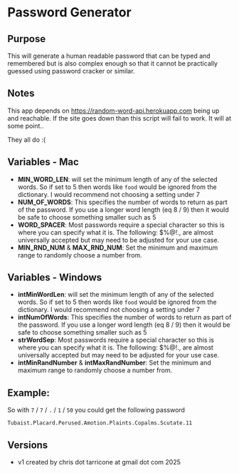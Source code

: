 # Password Generator

## Purpose

This will generate a human readable password that can be 
typed and remembered but is also complex enough so that
it cannot be practically guessed using password cracker
or similar.

## Notes

This app depends on https://random-word-api.herokuapp.com
being up and reachable. If the site goes down than this
script will fail to work. It will at some point..

They all do :(

## Variables - Mac

- **MIN_WORD_LEN**: will set the minimum length of any of the selected words. So if set to 5 then words like `food` would be ignored from the dictionary. I would recommend not choosing a setting under 7
- **NUM_OF_WORDS**: This specifies the number of words to return as part of the password. If you use a longer word length (eq 8 / 9) then it would be safe to choose something smaller such as 5
- **WORD_SPACER**: Most passwords require a special character so this is where you can specify what it is. The following: $%@!., are almost 
universally accepted but may need to be adjusted for your use case.
- **MIN_RND_NUM** & **MAX_RND_NUM**: Set the minimum and maximum range to randomly choose a number from.



## Variables - Windows

- **intMinWordLen**: will set the minimum length of any of the selected words. So if set to 5 then words like `food` would be ignored from the dictionary. I would recommend not choosing a setting under 7
- **intNumOfWords**: This specifies the number of words to return as part of the password. If you use a longer word length (eq 8 / 9) then it would be safe to choose something smaller such as 5
- **strWordSep**: Most passwords require a special character so this is where you can specify what it is. The following: $%@!., are almost universally accepted but may need to be adjusted for your use case.
- **intMinRandNumber** & **intMaxRandNumber**: Set the minimum and maximum range to randomly choose a number from.


## Example:

So with `7` / `7` / `.` / `1` / `50` you could get the following password

```
Tubaist.Placard.Perused.Amotion.Plaints.Copalms.Scutate.11
```
## Versions

- v1 created by chris dot tarricone at gmail dot com 2025